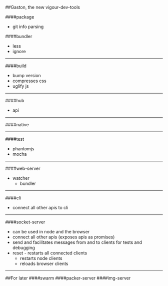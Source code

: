##Gaston, the new vigour-dev-tools

####package
* git info parsing

####bundler
* less
* ignore 

---
####build
* bump version
* compresses css
* uglify js

---
####hub
* api

---
####native

---
####test
* phantomjs
* mocha

---
####web-server
* watcher
  * bundler

---
####cli
* connect all other apis to cli 

---
####socket-server
* can be used in node and the browser
* connect all other apis (exposes apis as promises)
* send and facilitates messages from and to clients for tests and debugging
* reset - restarts all connected clients
  * restarts node clients
  * reloads browser clients

---
##For later
####swarm
####packer-server
####img-server

